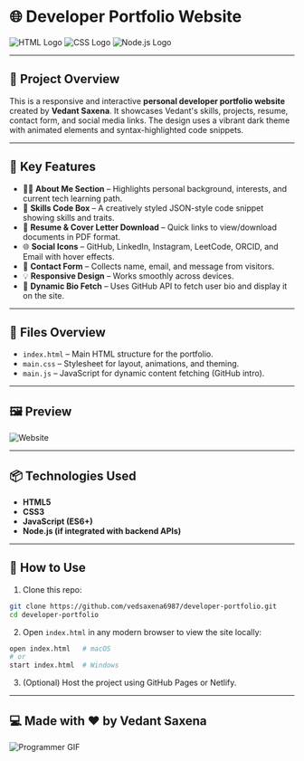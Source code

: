 
# 🌐 Developer Portfolio Website

![HTML Logo](https://www.vectorlogo.zone/logos/w3_html5/w3_html5-ar21.svg)
![CSS Logo](https://www.vectorlogo.zone/logos/w3_css/w3_css-ar21.svg)
![Node.js Logo](https://www.vectorlogo.zone/logos/nodejs/nodejs-ar21.svg)

---

## 🚀 Project Overview

This is a responsive and interactive **personal developer portfolio website** created by **Vedant Saxena**. It showcases Vedant's skills, projects, resume, contact form, and social media links. The design uses a vibrant dark theme with animated elements and syntax-highlighted code snippets.

---

## 🧩 Key Features

- 🧑‍💻 **About Me Section** – Highlights personal background, interests, and current tech learning path.
- 🧠 **Skills Code Box** – A creatively styled JSON-style code snippet showing skills and traits.
- 📜 **Resume & Cover Letter Download** – Quick links to view/download documents in PDF format.
- 🌐 **Social Icons** – GitHub, LinkedIn, Instagram, LeetCode, ORCID, and Email with hover effects.
- 💬 **Contact Form** – Collects name, email, and message from visitors.
- 💡 **Responsive Design** – Works smoothly across devices.
- 🧠 **Dynamic Bio Fetch** – Uses GitHub API to fetch user bio and display it on the site.

---

## 💾 Files Overview

- `index.html` – Main HTML structure for the portfolio.
- `main.css` – Stylesheet for layout, animations, and theming.
- `main.js` – JavaScript for dynamic content fetching (GitHub intro).

---

## 🖼️ Preview

![Website](vedsaxena6987.github.io/E-Folio/)

---

## 📦 Technologies Used

- **HTML5**
- **CSS3**
- **JavaScript (ES6+)**
- **Node.js (if integrated with backend APIs)**

---

## 📄 How to Use

1. Clone this repo:

```bash
git clone https://github.com/vedsaxena6987/developer-portfolio.git
cd developer-portfolio
```

2. Open `index.html` in any modern browser to view the site locally:

```bash
open index.html   # macOS
# or
start index.html  # Windows
```

3. (Optional) Host the project using GitHub Pages or Netlify.

---

## 💻 Made with ♥️ by **Vedant Saxena**

![Programmer GIF](https://media.giphy.com/media/qgQUggAC3Pfv687qPC/giphy.gif)
